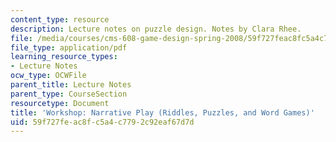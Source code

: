 ```yaml
---
content_type: resource
description: Lecture notes on puzzle design. Notes by Clara Rhee.
file: /media/courses/cms-608-game-design-spring-2008/59f727feac8fc5a4c7792c92eaf67d7d_MITCMS_608s08_lec_notes30.pdf
file_type: application/pdf
learning_resource_types:
- Lecture Notes
ocw_type: OCWFile
parent_title: Lecture Notes
parent_type: CourseSection
resourcetype: Document
title: 'Workshop: Narrative Play (Riddles, Puzzles, and Word Games)'
uid: 59f727fe-ac8f-c5a4-c779-2c92eaf67d7d
---
```

